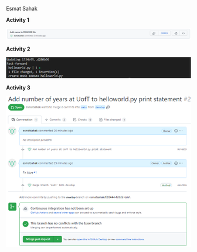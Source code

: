 Esmat Sahak

**Activity 1**

![alt text](https://github.com/esmatsahak/ECE444-F2022-Lab1/blob/main/images/Activity1.PNG)

**Activity 2**

![alt text](https://github.com/esmatsahak/ECE444-F2022-Lab1/blob/main/images/Activity2.PNG)

**Activity 3**

![alt text](https://github.com/esmatsahak/ECE444-F2022-Lab1/blob/main/images/Activity3.PNG)